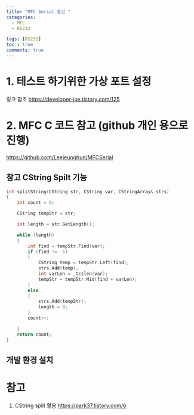 ```yaml
---
title: "MFC Serial 통신 "
categories:
  - MFC
  - RS232

tags: [RS232]
toc : true
comments: true
---
```

# 1. 테스트 하기위한 가상 포트 설정
링크 참조 
https://developer-joe.tistory.com/125

# 2. MFC C 코드 참고 (github 개인 용으로 진행)
https://github.com/Leejeunghun/MFCSerial



## 참고 CString Spilt 기능
```cpp
int splitString(CString str, CString var, CStringArray& strs)
{
	int count = 0;

	CString tempStr = str;

	int length = str.GetLength();

	while (length)
	{
		int find = tempStr.Find(var);
		if (find != -1)
		{
			CString temp = tempStr.Left(find);
			strs.Add(temp);
			int varLen = _tcslen(var);
			tempStr = tempStr.Mid(find + varLen);
		}
		else
		{
			strs.Add(tempStr);
			length = 0;
		}
		count++;

	}
	return count;
}

```


## 개발 환경 설치 



# 참고
1. CString split 활용
https://park37.tistory.com/6